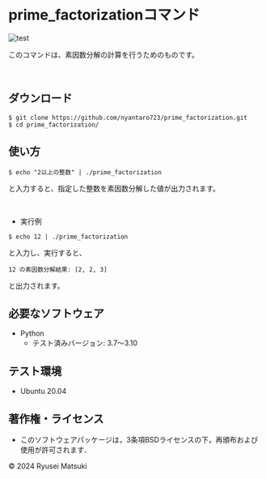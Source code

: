 # prime_factorizationコマンド

![test](https://github.com/nyantaro723/prime_factorization/actions/workflows/test.yml/badge.svg)

このコマンドは、素因数分解の計算を行うためのものです。

<br>

## ダウンロード

```
$ git clone https://github.com/nyantaro723/prime_factorization.git
$ cd prime_factorization/
```

## 使い方

```
$ echo "2以上の整数" | ./prime_factorization
```

と入力すると、指定した整数を素因数分解した値が出力されます。

<br>

* 実行例
```
$ echo 12 | ./prime_factorization
```

と入力し、実行すると、

```
12 の素因数分解結果: [2, 2, 3]
```

と出力されます。

## 必要なソフトウェア

* Python
  * テスト済みバージョン: 3.7～3.10

## テスト環境

* Ubuntu 20.04

## 著作権・ライセンス
* このソフトウェアパッケージは，3条項BSDライセンスの下，再頒布および使用が許可されます． 

© 2024 Ryusei Matsuki
